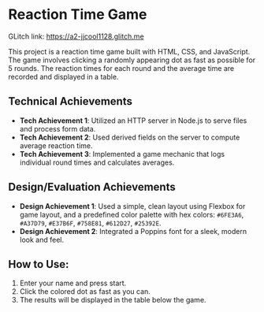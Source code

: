 # Reaction Time Game

GLitch link: https://a2-jjcool1128.glitch.me

This project is a reaction time game built with HTML, CSS, and JavaScript. The game involves clicking a randomly appearing dot as fast as possible for 5 rounds. The reaction times for each round and the average time are recorded and displayed in a table.

## Technical Achievements
- **Tech Achievement 1**: Utilized an HTTP server in Node.js to serve files and process form data.
- **Tech Achievement 2**: Used derived fields on the server to compute average reaction time.
- **Tech Achievement 3**: Implemented a game mechanic that logs individual round times and calculates averages.

## Design/Evaluation Achievements
- **Design Achievement 1**: Used a simple, clean layout using Flexbox for game layout, and a predefined color palette with hex colors: `#6FE3A6`, `#A37D79`, `#E37B6F`, `#758E81`, `#612D27`, `#25392E`.
- **Design Achievement 2**: Integrated a Poppins font for a sleek, modern look and feel.

## How to Use:
1. Enter your name and press start.
2. Click the colored dot as fast as you can.
3. The results will be displayed in the table below the game.
